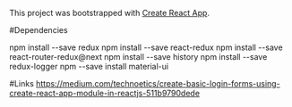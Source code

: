 This project was bootstrapped with [Create React App](https://github.com/facebookincubator/create-react-app).


#Dependencies


npm install --save redux
npm install --save react-redux 
npm install --save react-router-redux@next
npm install --save history
npm install --save redux-logger
npm --save install material-ui




#Links
https://medium.com/technoetics/create-basic-login-forms-using-create-react-app-module-in-reactjs-511b9790dede
